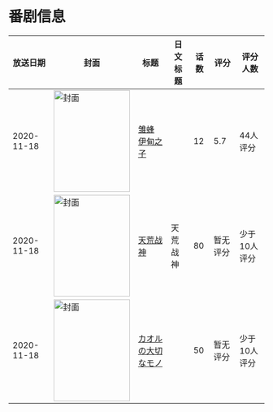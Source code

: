 # 番剧信息

|放送日期|封面|标题|日文标题|话数|评分|评分人数|
|---|---|---|---|---|---|---|
|2020-11-18|<img src="//lain.bgm.tv/pic/cover/c/a8/48/262092_jyIG3.jpg" alt="封面" style="width:150px;height:200px;object-fit:cover;">|[雏蜂 伊甸之子](https://bangumi.tv/subject/262092)||12|5.7|44人评分|
|2020-11-18|<img src="//lain.bgm.tv/pic/cover/c/51/b9/312318_742lQ.jpg" alt="封面" style="width:150px;height:200px;object-fit:cover;">|[天荒战神](https://bangumi.tv/subject/312318)|天荒战神|80|暂无评分|少于10人评分|
|2020-11-18|<img src="//lain.bgm.tv/pic/cover/c/12/c4/316794_BESIW.jpg" alt="封面" style="width:150px;height:200px;object-fit:cover;">|[カオルの大切なモノ](https://bangumi.tv/subject/316794)||50|暂无评分|少于10人评分|
